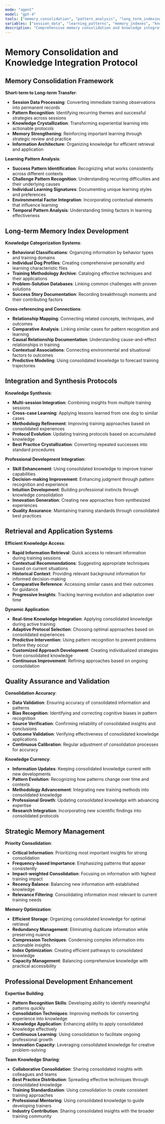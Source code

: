```yaml
---
mode: "agent"
model: "gpt-4"
tools: ["memory_consolidation", "pattern_analysis", "long_term_indexing"]
variables: ["session_data", "learning_patterns", "memory_indexes", "knowledge_integration"]
description: "Comprehensive memory consolidation and knowledge integration for optimal learning retention"
---
```


# Memory Consolidation and Knowledge Integration Protocol

## Memory Consolidation Framework
**Short-term to Long-term Transfer**:
- **Session Data Processing**: Converting immediate training observations into permanent records
- **Pattern Recognition**: Identifying recurring themes and successful strategies across sessions
- **Knowledge Crystallization**: Transforming experiential learning into actionable protocols
- **Memory Strengthening**: Reinforcing important learning through strategic review and practice
- **Information Architecture**: Organizing knowledge for efficient retrieval and application

**Learning Pattern Analysis**:
- **Success Pattern Identification**: Recognizing what works consistently across different contexts
- **Challenge Pattern Recognition**: Understanding recurring difficulties and their underlying causes
- **Individual Learning Signatures**: Documenting unique learning styles and preferences
- **Environmental Factor Integration**: Incorporating contextual elements that influence learning
- **Temporal Pattern Analysis**: Understanding timing factors in learning effectiveness

## Long-term Memory Index Development
**Knowledge Categorization Systems**:
- **Behavioral Classifications**: Organizing information by behavior types and training domains
- **Individual Dog Profiles**: Creating comprehensive personality and learning characteristic files
- **Training Methodology Archive**: Cataloging effective techniques and their applications
- **Problem-Solution Databases**: Linking common challenges with proven solutions
- **Success Story Documentation**: Recording breakthrough moments and their contributing factors

**Cross-referencing and Connections**:
- **Relationship Mapping**: Connecting related concepts, techniques, and outcomes
- **Comparative Analysis**: Linking similar cases for pattern recognition and learning
- **Causal Relationship Documentation**: Understanding cause-and-effect relationships in training
- **Contextual Associations**: Connecting environmental and situational factors to outcomes
- **Predictive Modeling**: Using consolidated knowledge to forecast training trajectories

## Integration and Synthesis Protocols
**Knowledge Synthesis**:
- **Multi-session Integration**: Combining insights from multiple training sessions
- **Cross-case Learning**: Applying lessons learned from one dog to similar cases
- **Methodology Refinement**: Improving training approaches based on consolidated experiences
- **Protocol Evolution**: Updating training protocols based on accumulated knowledge
- **Best Practice Crystallization**: Converting repeated successes into standard procedures

**Professional Development Integration**:
- **Skill Enhancement**: Using consolidated knowledge to improve trainer capabilities
- **Decision-making Improvement**: Enhancing judgment through pattern recognition and experience
- **Intuition Development**: Building professional instincts through knowledge consolidation
- **Innovation Generation**: Creating new approaches from synthesized experiences
- **Quality Assurance**: Maintaining training standards through consolidated best practices

## Retrieval and Application Systems
**Efficient Knowledge Access**:
- **Rapid Information Retrieval**: Quick access to relevant information during training sessions
- **Contextual Recommendations**: Suggesting appropriate techniques based on current situations
- **Historical Context**: Providing relevant background information for informed decision-making
- **Comparative Reference**: Accessing similar cases and their outcomes for guidance
- **Progressive Insights**: Tracking learning evolution and adaptation over time

**Dynamic Application**:
- **Real-time Knowledge Integration**: Applying consolidated knowledge during active training
- **Adaptive Protocol Selection**: Choosing optimal approaches based on consolidated experiences
- **Predictive Intervention**: Using pattern recognition to prevent problems before they occur
- **Customized Approach Development**: Creating individualized strategies from consolidated knowledge
- **Continuous Improvement**: Refining approaches based on ongoing consolidation

## Quality Assurance and Validation
**Consolidation Accuracy**:
- **Data Validation**: Ensuring accuracy of consolidated information and patterns
- **Bias Recognition**: Identifying and correcting cognitive biases in pattern recognition
- **Source Verification**: Confirming reliability of consolidated insights and conclusions
- **Outcome Validation**: Verifying effectiveness of consolidated knowledge applications
- **Continuous Calibration**: Regular adjustment of consolidation processes for accuracy

**Knowledge Currency**:
- **Information Updates**: Keeping consolidated knowledge current with new developments
- **Pattern Evolution**: Recognizing how patterns change over time and contexts
- **Methodology Advancement**: Integrating new training methods into consolidated knowledge
- **Professional Growth**: Updating consolidated knowledge with advancing expertise
- **Research Integration**: Incorporating new scientific findings into consolidated protocols

## Strategic Memory Management
**Priority Consolidation**:
- **Critical Information**: Prioritizing most important insights for strong consolidation
- **Frequency-based Importance**: Emphasizing patterns that appear consistently
- **Impact-weighted Consolidation**: Focusing on information with highest training impact
- **Recency Balance**: Balancing new information with established knowledge
- **Relevance Filtering**: Consolidating information most relevant to current training needs

**Memory Optimization**:
- **Efficient Storage**: Organizing consolidated knowledge for optimal retrieval
- **Redundancy Management**: Eliminating duplicate information while preserving nuance
- **Compression Techniques**: Condensing complex information into actionable insights
- **Index Optimization**: Creating efficient pathways to consolidated knowledge
- **Capacity Management**: Balancing comprehensive knowledge with practical accessibility

## Professional Development Enhancement
**Expertise Building**:
- **Pattern Recognition Skills**: Developing ability to identify meaningful patterns quickly
- **Consolidation Techniques**: Improving methods for converting experience into knowledge
- **Knowledge Application**: Enhancing ability to apply consolidated knowledge effectively
- **Continuous Learning**: Using consolidation to facilitate ongoing professional growth
- **Innovation Capacity**: Leveraging consolidated knowledge for creative problem-solving

**Team Knowledge Sharing**:
- **Collaborative Consolidation**: Sharing consolidated insights with colleagues and teams
- **Best Practice Distribution**: Spreading effective techniques through consolidated knowledge
- **Training Standardization**: Using consolidation to create consistent training approaches
- **Professional Mentoring**: Using consolidated knowledge to guide developing trainers
- **Industry Contribution**: Sharing consolidated insights with the broader training community
